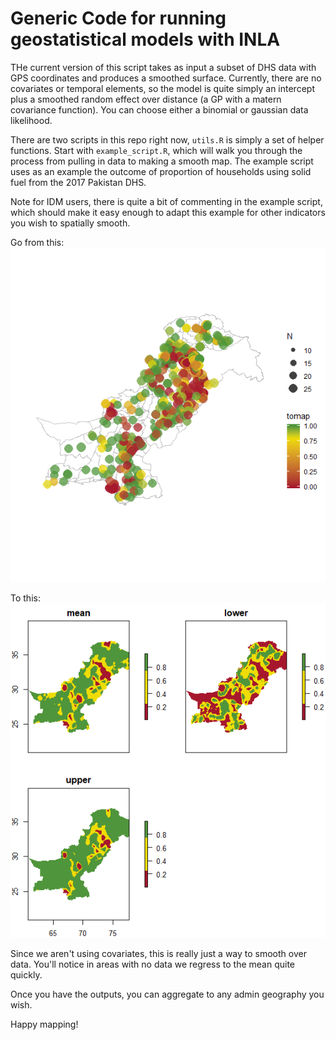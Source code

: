 # Generic Code for running geostatistical models with INLA

THe current version of this script takes as input a subset of DHS data with GPS coordinates and produces a smoothed surface. Currently, there are no covariates or temporal elements, so the model is quite simply an intercept plus a smoothed random effect over distance (a GP with a matern covariance function). You can choose either a binomial or gaussian data likelihood. 

There are two scripts in this repo right now, `utils.R` is simply a set of helper functions. Start with `example_script.R`, which will walk you through the process from pulling in data to making a smooth map. The example script uses as an example the outcome of proportion of households using solid fuel from the 2017 Pakistan DHS.

Note for IDM users, there is quite a bit of commenting in the example script, which should make it easy enough to adapt this example for other indicators you wish to spatially smooth.

Go from this:
![Alt text](readme_inputmap.png "")


To this:
![Alt text](readme_outputplot.png "")

Since we aren't using covariates, this is really just a way to smooth over data. You'll notice in areas with no data we regress to the mean quite quickly. 

Once you have the outputs, you can aggregate to any admin geography you wish. 

Happy mapping!